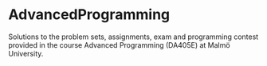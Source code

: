 # AdvancedProgramming

Solutions to the problem sets, assignments, exam and programming contest provided in the course Advanced Programming (DA405E) at Malmö University.
